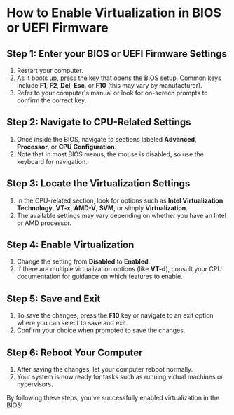 # How to Enable Virtualization in BIOS or UEFI Firmware

## Step 1: Enter your BIOS or UEFI Firmware Settings
1. Restart your computer.
2. As it boots up, press the key that opens the BIOS setup. Common keys include **F1**, **F2**, **Del**, **Esc**, or **F10** (this may vary by manufacturer).
3. Refer to your computer's manual or look for on-screen prompts to confirm the correct key.

## Step 2: Navigate to CPU-Related Settings
1. Once inside the BIOS, navigate to sections labeled **Advanced**, **Processor**, or **CPU Configuration**.
2. Note that in most BIOS menus, the mouse is disabled, so use the keyboard for navigation.

## Step 3: Locate the Virtualization Settings
1. In the CPU-related section, look for options such as **Intel Virtualization Technology**, **VT-x**, **AMD-V**, **SVM**, or simply **Virtualization**.
2. The available settings may vary depending on whether you have an Intel or AMD processor.

## Step 4: Enable Virtualization
1. Change the setting from **Disabled** to **Enabled**.
2. If there are multiple virtualization options (like **VT-d**), consult your CPU documentation for guidance on which features to enable.

## Step 5: Save and Exit
1. To save the changes, press the **F10** key or navigate to an exit option where you can select to save and exit.
2. Confirm your choice when prompted to save the changes.

## Step 6: Reboot Your Computer
1. After saving the changes, let your computer reboot normally.
2. Your system is now ready for tasks such as running virtual machines or hypervisors.

By following these steps, you've successfully enabled virtualization in the BIOS!
